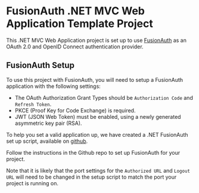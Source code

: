 ﻿# FusionAuth .NET MVC Web Application Template Project

This .NET MVC Web Application project is set up to use [FusionAuth](https://fusionauth.io) as an OAuth 2.0 and OpenID Connect authentication provider.

## FusionAuth Setup

To use this project with FusionAuth, you will need to setup a FusionAuth application with the following settings:

- The OAuth Authorization Grant Types should be `Authorization Code` and `Refresh Token`.
- PKCE (Proof Key for Code Exchange) is required.
- JWT (JSON Web Token) must be enabled, using a newly generated asymmetric key pair (RSA).


To help you set a valid application up, we have created a .NET FusionAuth set up script, available on [github](https://github.com/FusionAuth/fusionauth-example-client-libraries/tree/main/dotnet).

Follow the instructions in the Github repo to set up FusionAuth for your project.

Note that it is likely that the port settings for the `Authorized URL` and `Logout URL` will need to be changed in the setup script to match the port your project is running on. 
